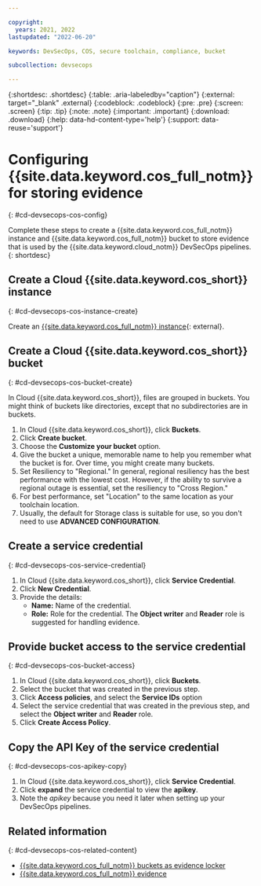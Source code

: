 ```yaml
---

copyright:
  years: 2021, 2022
lastupdated: "2022-06-20"

keywords: DevSecOps, COS, secure toolchain, compliance, bucket

subcollection: devsecops

---
```


{:shortdesc: .shortdesc}
{:table: .aria-labeledby="caption"}
{:external: target="_blank" .external}
{:codeblock: .codeblock}
{:pre: .pre}
{:screen: .screen}
{:tip: .tip}
{:note: .note}
{:important: .important}
{:download: .download}
{:help: data-hd-content-type='help'}
{:support: data-reuse='support'}

# Configuring {{site.data.keyword.cos_full_notm}} for storing evidence
{: #cd-devsecops-cos-config}

Complete these steps to create a {{site.data.keyword.cos_full_notm}} instance and {{site.data.keyword.cos_full_notm}} bucket to store evidence that is used by the {{site.data.keyword.cloud_notm}} DevSecOps pipelines.
{: shortdesc}

## Create a Cloud {{site.data.keyword.cos_short}} instance
{: #cd-devsecops-cos-instance-create}

Create an [{{site.data.keyword.cos_full_notm}} instance](https://cloud.ibm.com/catalog/services/cloud-object-storage){: external}.

## Create a Cloud {{site.data.keyword.cos_short}} bucket
{: #cd-devsecops-cos-bucket-create}

In Cloud {{site.data.keyword.cos_short}}, files are grouped in buckets. You might think of buckets like directories, except that no subdirectories are in buckets.

1. In Cloud {{site.data.keyword.cos_short}}, click **Buckets**.
2. Click **Create bucket**.
3. Choose the **Customize your bucket** option.
4. Give the bucket a unique, memorable name to help you remember what the bucket is for. Over time, you might create many buckets.
5. Set Resiliency to "Regional." In general, regional resiliency has the best performance with the lowest cost. However, if the ability to survive a regional outage is essential, set the resiliency to "Cross Region."
6. For best performance, set "Location" to the same location as your toolchain location.
7. Usually, the default for Storage class is suitable for use, so you don't need to use **ADVANCED CONFIGURATION**.

## Create a service credential
{: #cd-devsecops-cos-service-credential}

1. In Cloud {{site.data.keyword.cos_short}}, click **Service Credential**.
2. Click **New Credential**.
3. Provide the details:
   *  **Name:** Name of the credential.
   *  **Role:** Role for the credential. The **Object writer** and **Reader** role is suggested for handling evidence.

## Provide bucket access to the service credential
{: #cd-devsecops-cos-bucket-access}

1. In Cloud {{site.data.keyword.cos_short}}, click **Buckets**.
2. Select the bucket that was created in the previous step.
3. Click **Access policies**, and select the **Service IDs** option
4. Select the service credential that was created in the previous step, and select the **Object writer** and **Reader** role.
5. Click **Create Access Policy**.

## Copy the API Key of the service credential
{: #cd-devsecops-cos-apikey-copy}

1. In Cloud {{site.data.keyword.cos_short}}, click **Service Credential**.
2. Click **expand** the service credential to view the **apikey**. 
3. Note the *apikey* because you need it later when setting up your DevSecOps pipelines.

## Related information
{: #cd-devsecops-cos-related-content}

* [{{site.data.keyword.cos_full_notm}} buckets as evidence locker](/docs/devsecops?topic=devsecops-cd-devsecops-cos-bucket-evidence)
* [{{site.data.keyword.cos_full_notm}} evidence](/docs/devsecops?topic=devsecops-devsecops-evidence#devsecops-v2-evidence-lockers)
